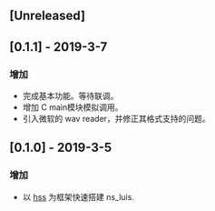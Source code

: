 ## [Unreleased]

## [0.1.1] - 2019-3-7

### 增加

- 完成基本功能。等待联调。
- 增加 C main模块模拟调用。
- 引入微软的 wav reader，并修正其格式支持的问题。

## [0.1.0] - 2019-3-5

### 增加

- 以 [hss](https://github.com/garyhai/hss) 为框架快速搭建 ns_luis.
